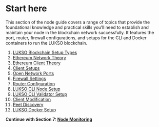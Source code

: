 # Start here

This section of the node guide covers a range of topics that provide the foundational knowledge and practical skills you'll need to establish and maintain your node in the blockchain network successfully. It features the port, router, firewall configurations, and setups for the CLI and Docker containers to run the LUKSO blockchain.

1. [LUKSO Blockchain Setup Types](/docs/mainnet/complete-node-guide/blockchain-clients/setup-types)
2. [Ethereum Network Theory](/docs/mainnet/complete-node-guide/blockchain-clients/network-theory)
3. [Ethereum Client Theory](docs/mainnet/complete-node-guide/blockchain-clients/client-theory)
4. [Client Setups](/docs/mainnet/complete-node-guide/blockchain-clients/client-setups)
5. [Open Network Ports](/docs/mainnet/complete-node-guide/blockchain-clients/network-ports)
6. [Firewall Settings](/docs/mainnet/complete-node-guide/blockchain-clients/firewall-settings)
7. [Router Configuration](/docs/mainnet/complete-node-guide/blockchain-clients/router-config)
8. [LUKSO CLI Node Setup](/docs/mainnet/complete-node-guide/blockchain-clients/cli-setup)
9. [LUKSO CLI Validator Setup](/docs/mainnet/complete-node-guide/blockchain-clients/validator-setup)
10. [Client Modification](/docs/mainnet/complete-node-guide/blockchain-clients/client-modification)
11. [Peet Discovery](/docs/mainnet/complete-node-guide/blockchain-clients/peer-discovery)
12. [LUKSO Docker Setup](/docs/mainnet/complete-node-guide/blockchain-clients/docker-setup)

**Continue with Section 7: [Node Monitoring](/docs/mainnet/complete-node-guide/monitoring/start-here)**
